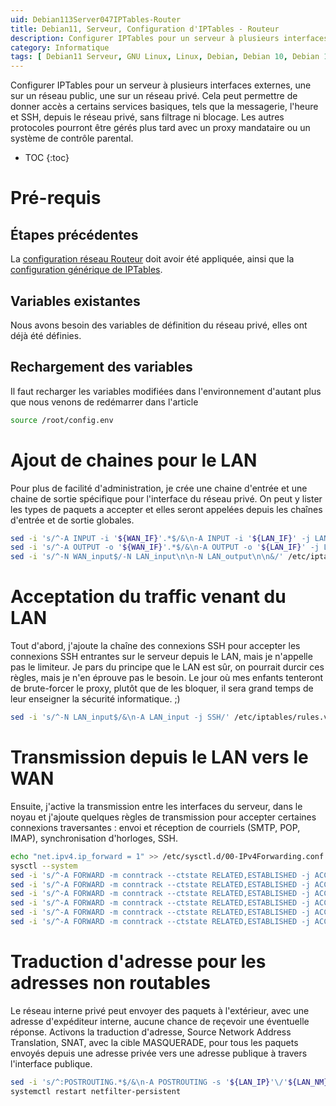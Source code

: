 ```yaml
---
uid: Debian113Server047IPTables-Router
title: Debian11, Serveur, Configuration d'IPTables - Routeur
description: Configurer IPTables pour un serveur à plusieurs interfaces externes, une sur un réseau public, une sur un réseau privé. Cela peut permettre de donner accès a certains services basiques, tels que la messagerie, l'heure et SSH, depuis le réseau privé, sans filtrage ni blocage. Les autres protocoles pourront être gérés plus tard avec un proxy mandataire ou un système de contrôle parental.
category: Informatique
tags: [ Debian11 Serveur, GNU Linux, Linux, Debian, Debian 10, Debian 11, Buster, Bullseye, Serveur, Installation, IPTables, Sécurité, Filtrage, Réseau privé, Réseau, Pare-feu, Règles, Chaînes, Pirate, SSH, TCP, IP, ICMP, Loopback, IPv6, Routeur, Passerelle, Messagerie, Email, NTP, Temps, Heure, SSH, Proxy, Mandataire, Contrôle parental, Parental, SNAT, MASQUERADE ]
---
```

Configurer IPTables pour un serveur à plusieurs interfaces externes, une sur un réseau public, une sur un réseau privé. Cela peut permettre de donner accès a certains services basiques, tels que la messagerie, l'heure et SSH, depuis le réseau privé, sans filtrage ni blocage. Les autres protocoles pourront être gérés plus tard avec un proxy mandataire ou un système de contrôle parental.

* TOC
{:toc}

# Pré-requis

## Étapes précédentes

La [configuration réseau Routeur](/Debian111PostInstall021Debian-Networkconfiguration-Router-fr/) doit avoir été appliquée, ainsi que la [configuration générique de IPTables](/Debian113Server045IPTables-fr/).

## Variables existantes

Nous avons besoin des variables de définition du réseau privé, elles ont déjà été définies.

## Rechargement des variables

Il faut recharger les variables modifiées dans l'environnement d'autant plus que nous venons de redémarrer dans l'article
```bash
source /root/config.env
```

# Ajout de chaines pour le LAN

Pour plus de facilité d'administration, je crée une chaine d'entrée et une chaine de sortie spécifique pour l'interface du réseau
privé. On peut y lister les types de paquets a accepter et elles seront appelées depuis les chaînes d'entrée et de sortie
globales.
```bash
sed -i 's/^-A INPUT -i '${WAN_IF}'.*$/&\n-A INPUT -i '${LAN_IF}' -j LAN_input/' /etc/iptables/rules.v4
sed -i 's/^-A OUTPUT -o '${WAN_IF}'.*$/&\n-A OUTPUT -o '${LAN_IF}' -j LAN_output/' /etc/iptables/rules.v4
sed -i 's/^-N WAN_input$/-N LAN_input\n\n-N LAN_output\n\n&/' /etc/iptables/rules.v4
```

# Acceptation du traffic venant du LAN

Tout d'abord, j'ajoute la chaîne des connexions SSH pour accepter les connexions SSH entrantes sur le serveur depuis le LAN, mais
je n'appelle pas le limiteur. Je pars du principe que le LAN est sûr, on pourrait durcir ces règles, mais je n'en éprouve pas le
besoin. Le jour où mes enfants tenteront de brute-forcer le proxy, plutôt que de les bloquer, il sera grand temps de leur
enseigner la sécurité informatique. ;)
```bash
sed -i 's/^-N LAN_input$/&\n-A LAN_input -j SSH/' /etc/iptables/rules.v4
```

# Transmission depuis le LAN vers le WAN

Ensuite, j'active la transmission entre les interfaces du serveur, dans le noyau et j'ajoute quelques règles de transmission pour
accepter certaines connexions traversantes : envoi et réception de courriels (SMTP, POP, IMAP), synchronisation d'horloges, SSH.
```bash
echo "net.ipv4.ip_forward = 1" >> /etc/sysctl.d/00-IPv4Forwarding.conf
sysctl --system
sed -i 's/^-A FORWARD -m conntrack --ctstate RELATED,ESTABLISHED -j ACCEPT$/&\n-A FORWARD -i '${LAN_IF}' -p tcp -m multiport --dports 25,465,587 -j ACCEPT/' /etc/iptables/rules.v4
sed -i 's/^-A FORWARD -m conntrack --ctstate RELATED,ESTABLISHED -j ACCEPT$/&\n-A FORWARD -i '${LAN_IF}' -p tcp -m multiport --dports 143,993 -j ACCEPT/' /etc/iptables/rules.v4
sed -i 's/^-A FORWARD -m conntrack --ctstate RELATED,ESTABLISHED -j ACCEPT$/&\n-A FORWARD -i '${LAN_IF}' -p tcp -m multiport --dports 110,995 -j ACCEPT/' /etc/iptables/rules.v4
sed -i 's/^-A FORWARD -m conntrack --ctstate RELATED,ESTABLISHED -j ACCEPT$/&\n-A FORWARD -i '${LAN_IF}' -p tcp --dport 123 -j ACCEPT/' /etc/iptables/rules.v4
sed -i 's/^-A FORWARD -m conntrack --ctstate RELATED,ESTABLISHED -j ACCEPT$/&\n-A FORWARD -i '${LAN_IF}' -p udp --dport 123 -j ACCEPT/' /etc/iptables/rules.v4
sed -i 's/^-A FORWARD -m conntrack --ctstate RELATED,ESTABLISHED -j ACCEPT$/&\n-A FORWARD -i '${LAN_IF}' -p tcp --dport 22 -j ACCEPT/' /etc/iptables/rules.v4
```

# Traduction d'adresse pour les adresses non routables

Le réseau interne privé peut envoyer des paquets à l'extérieur, avec une adresse d'expéditeur interne, aucune chance de reçevoir
une éventuelle réponse. Activons la traduction d'adresse, Source Network Address Translation, SNAT, avec la cible MASQUERADE, pour
tous les paquets envoyés depuis une adresse privée vers une adresse publique à travers l'interface publique.
```bash
sed -i 's/^:POSTROUTING.*$/&\n-A POSTROUTING -s '${LAN_IP}'\/'${LAN_NM}' ! -d '${LAN_IP}'\/'${LAN_NM}' -o '${WAN_IF}' -j MASQUERADE/' /etc/iptables/rules.v4
systemctl restart netfilter-persistent
```
